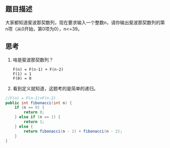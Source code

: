 ## 题目描述

大家都知道斐波那契数列，现在要求输入一个整数n，请你输出斐波那契数列的第n项（从0开始，第0项为0），n<=39。

## 思考

1. 啥是斐波那契数列？

   ```
   F(n) = F(n-1) + F(n-2)
   F(1) = 1
   F(0) = 0
   ```

2. 看到定义就知道，这题考的是简单的递归。

```java
//F(n) = F(n-1)+F(n-2)
public int fibonacci(int n) {
    if (n == 0) {
        return 0;
    } else if (n == 1) {
        return 1;
    } else {
        return fibonacci(n - 1) + fibonacci(n - 2);
    }
}
```